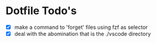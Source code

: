 # Dotfile Todo's

<!-- i.e. something like chezmoi forget --interactive ~/$(chezmoi managed | fzf) -->
- [x] make a command to 'forget' files using fzf as selector
- [x] deal with the abomination that is the ./vscode directory
